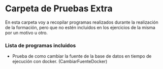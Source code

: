 # Carpeta de Pruebas Extra

En esta carpeta voy a recopilar programas realizados durante la realización de la formación, pero que no estén incluidos en los ejercicios de la misma por un motivo u otro.

### Lista de programas incluidos
- Prueba de como cambiar la fuente de la base de datos en tiempo de ejecución con docker. (CambiarFuenteDocker)